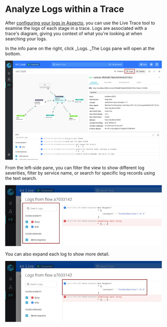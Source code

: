 # Analyze Logs within a Trace

After [configuring your logs in Aspecto](../../send-tracing-data-to-aspecto/aspecto-sdk/customize-defaults/configure-logs.md), you can use the Live Trace tool to examine the logs of each stage in a trace. Logs are associated with a trace's diagram, giving you context of what you're looking at when searching your logs.

In the info pane on the right, click _Logs. _The Logs pane will open at the bottom. 

![](../../.gitbook/assets/logs.png)

From the left-side pane, you can filter the view to show different log severities, filter by service name, or search for specific log records using the text search.

![](../../.gitbook/assets/whatsapp-image-2020-11-09-at-15.09.09-log-2-highlighted-filter-search.jpg)

You can also expand each log to show more detail.

![](../../.gitbook/assets/whatsapp-image-2020-11-09-at-15.09.09-log-2-highlighted.jpg)





